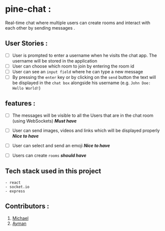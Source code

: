 # pine-chat : 
Real-time chat where multiple users can create rooms and interact with each other by sending messages .

## User Stories : 

-   [ ] User is prompted to enter a username when he visits the chat app. The username will be      stored in the application
-   [ ] User can choose which room to join by entering the room id
-   [ ] User can see an `input field` where he can type a new message
-   [ ] By pressing the `enter` key or by clicking on the `send` button the text will be displayed in the `chat box` alongside his username (e.g. `John Doe: Hello World!`)

## features : 

-   [ ] The messages will be visible to all the Users that are in the chat room (using WebSockets) ***Must have***
-   [ ] User can send images, videos and links which will be displayed properly ***Nice to have***
-   [ ] User can select and send an emoji ***Nice to have***
-   [ ] Users can create  `rooms` ***should have*** 



## Tech stack used in this project
    - react
    - socket.io
    - express
## Contributors :

1.  <a href="https://github.com/SmtOmega">Michael</a>
2.  <a href="https://github.com/AymanLar">Ayman</a>

